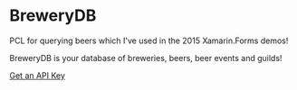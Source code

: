 # BreweryDB
PCL for querying beers which I've used in the 2015 Xamarin.Forms demos! 

BreweryDB is your database of breweries, beers, beer events and guilds! 

[Get an API Key](http://www.brewerydb.com/)
